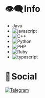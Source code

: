 # 👁️‍🗨️ Info

- Java
- ![javascript](https://img.shields.io/badge/javascript-2CA5E0?style-for-the-badge&logo=javascript&logoColor=yellow)
- ![C++](https://img.shields.io/badge/c+-2CA5E0?style-for-the-badge&logo=c+&logoColor=blue)
- ![Python](https://img.shields.io/badge/Python-2CA5E0?style-for-the-badge&logo=python&logoColor=yellow)
- ![PHP](https://img.shields.io/badge/php-2CA5E0?style-for-the-badge&logo=php&logoColor=green)
- ![Ruby](https://img.shields.io/badge/ruby-2CA5E0?style-for-the-badge&logo=ruby&logoColor=purple)
- ![typescript](https://img.shields.io/badge/typescript-2CA5E0?style-for-the-badge&logo=typescript&logoColor=orange)

# 📂 Social

[![Telegram](https://img.shields.io/badge/Telegram-2CA5E0?style=for-the-badge&logo=telegram&logoColor=white)](https://t.me/bigyugi)

